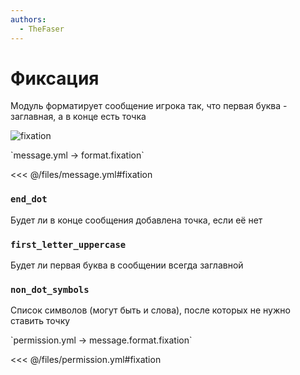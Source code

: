 ```yaml
---
authors:
  - TheFaser
---
```


# Фиксация

Модуль форматирует сообщение игрока так, что первая буква - заглавная, а в конце есть точка

![fixation](/fixation.png)

[//]: # (message.yml)
<!--@include: @/parts/words.md#setting-->
<!--@include: @/parts/words.md#path--> `message.yml → format.fixation`

<!--@include: @/parts/words.md#default-->
<<< @/files/message.yml#fixation

<!--@include: @/parts/enable.md-->

### `end_dot`

Будет ли в конце сообщения добавлена точка, если её нет

### `first_letter_uppercase`

Будет ли первая буква в сообщении всегда заглавной

### `non_dot_symbols`

Список символов (могут быть и слова), после которых не нужно ставить точку

[//]: # (permission.yml)
<!--@include: @/parts/words.md#permission-->
<!--@include: @/parts/words.md#path--> `permission.yml → message.format.fixation`

<!--@include: @/parts/words.md#default-->
<<< @/files/permission.yml#fixation

<!--@include: @/parts/permission/permissionTier3.md-->